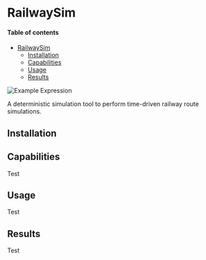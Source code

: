 # RailwaySim

#### Table of contents  <!-- omit in toc -->

- [RailwaySim](#railwaysim)
  - [Installation](#installation)
  - [Capabilities](#capabilities)
  - [Usage](#usage)
  - [Results](#results)

![Example Expression](resources/images/OJsA1bL.gif)

A deterministic simulation tool to perform time-driven railway route simulations.

## Installation

## Capabilities

Test

## Usage

Test

## Results

Test


